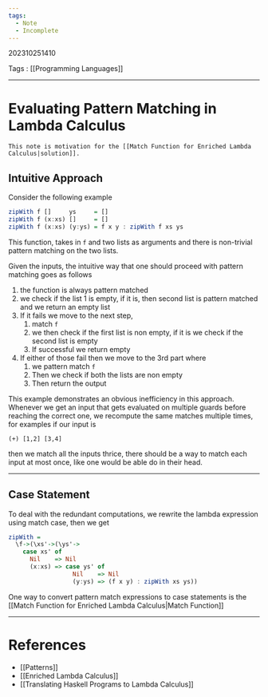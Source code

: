 ```yaml
---
tags:
  - Note
  - Incomplete
---
```

202310251410

Tags : [[Programming Languages]]

---
# Evaluating Pattern Matching in Lambda Calculus

```ad-note
This note is motivation for the [[Match Function for Enriched Lambda Calculus|solution]].
```

## Intuitive Approach
Consider the following example
```haskell
zipWith f []     ys     = []
zipWith f (x:xs) []     = []
zipWith f (x:xs) (y:ys) = f x y : zipWith f xs ys
```
This function, takes in `f` and two lists as arguments and there is non-trivial pattern matching on the two lists.

Given the inputs, the intuitive way that one should proceed with pattern matching goes as follows
1. the function is always pattern matched 
2. we check if the list 1 is empty, if it is, then second list is pattern matched and we return an empty list
3. If it fails we move to the next step, 
	1. match `f`
	2. we then check if the first list is non empty, if it is we check if the second list is empty
	3. If successful we return empty
4. If either of those fail then we move to the 3rd part where
	1. we pattern match `f`
	2. Then we check if both the lists are non empty
	3. Then return the output

This example demonstrates an obvious inefficiency in this approach.
Whenever we get an input that gets evaluated on multiple guards before reaching the correct one, we recompute the same matches multiple times, for examples if our input is 
```
(+) [1,2] [3,4]
```
then we match all the inputs thrice, there should be a way to match each input at most once, like one would be able do in their head.

---
## Case Statement
To deal with the redundant computations, we rewrite the lambda expression using match case, then we get
```haskell
zipWith = 
  \f->(\xs'->(\ys'->
    case xs' of
      Nil    => Nil
      (x:xs) => case ys' of
                  Nil    => Nil
                  (y:ys) => (f x y) : zipWith xs ys))
```

One way to convert pattern match expressions to case statements is the [[Match Function for Enriched Lambda Calculus|Match Function]]

---
# References
- [[Patterns]]
- [[Enriched Lambda Calculus]]
- [[Translating Haskell Programs to Lambda Calculus]]